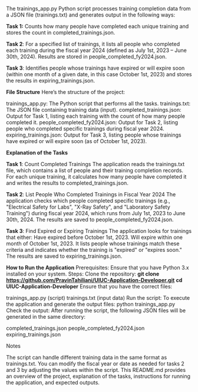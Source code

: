 The trainings_app.py Python script processes training completion data from a JSON file (trainings.txt) and generates output in the following ways:

**Task 1:** Counts how many people have completed each unique training and stores the count in completed_trainings.json.

**Task 2**: For a specified list of trainings, it lists all people who completed each training during the fiscal year 2024 (defined as July 1st, 2023 – June 30th, 2024). Results are stored in people_completed_fy2024.json.

**Task 3**: Identifies people whose trainings have expired or will expire soon (within one month of a given date, in this case October 1st, 2023) and stores the results in expiring_trainings.json.

**File Structure**
Here’s the structure of the project:

trainings_app.py: The Python script that performs all the tasks.
trainings.txt: The JSON file containing training data (input).
completed_trainings.json: Output for Task 1, listing each training with the count of how many people completed it.
people_completed_fy2024.json: Output for Task 2, listing people who completed specific trainings during fiscal year 2024.
expiring_trainings.json: Output for Task 3, listing people whose trainings have expired or will expire soon (as of October 1st, 2023).

**Explanation of the Tasks**


**Task 1**: Count Completed Trainings
The application reads the trainings.txt file, which contains a list of people and their training completion records. For each unique training, it calculates how many people have completed it and writes the results to completed_trainings.json.

**Task 2**: List People Who Completed Trainings in Fiscal Year 2024
The application checks which people completed specific trainings (e.g., "Electrical Safety for Labs", "X-Ray Safety", and "Laboratory Safety Training") during fiscal year 2024, which runs from July 1st, 2023 to June 30th, 2024. The results are saved to people_completed_fy2024.json.

**Task 3**: Find Expired or Expiring Trainings
The application looks for trainings that either:
Have expired before October 1st, 2023.
Will expire within one month of October 1st, 2023.
It lists people whose trainings match these criteria and indicates whether the training is "expired" or "expires soon." The results are saved to expiring_trainings.json.

**How to Run the Application**
Prerequisites:
Ensure that you have Python 3.x installed on your system.
Steps:
Clone the repository:
**git clone https://github.com/PravinTahiliani/UIUC-Application-Developer.git**
**cd UIUC-Application-Developer**
Ensure that you have the correct files:

trainings_app.py (script)
trainings.txt (input data)
Run the script: To execute the application and generate the output files:
python trainings_app.py
Check the output: After running the script, the following JSON files will be generated in the same directory:

completed_trainings.json
people_completed_fy2024.json
expiring_trainings.json

Notes

The script can handle different training data in the same format as trainings.txt.
You can modify the fiscal year or date as needed for tasks 2 and 3 by adjusting the values within the script.
This README.md provides an overview of the project, explanation of the tasks, instructions for running the application, and expected outputs.
